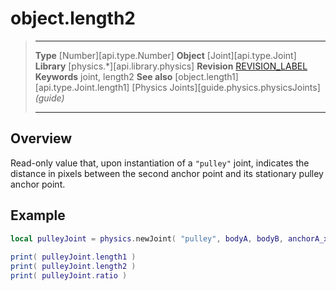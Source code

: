 # object.length2

> --------------------- ------------------------------------------------------------------------------------------
> __Type__              [Number][api.type.Number]
> __Object__            [Joint][api.type.Joint]
> __Library__           [physics.*][api.library.physics]
> __Revision__          [REVISION_LABEL](REVISION_URL)
> __Keywords__          joint, length2
> __See also__          [object.length1][api.type.Joint.length1]
>								[Physics Joints][guide.physics.physicsJoints] _(guide)_
> --------------------- ------------------------------------------------------------------------------------------

## Overview

Read-only value that, upon instantiation of a `"pulley"` joint, indicates the distance in pixels between the second anchor point and its stationary pulley anchor point.

## Example

``````lua
local pulleyJoint = physics.newJoint( "pulley", bodyA, bodyB, anchorA_x, anchorA_y, anchorB_x, anchorB_y, bodyA.x, bodyA.y, bodyB.x, bodyB.y, 1.0 )
 
print( pulleyJoint.length1 )
print( pulleyJoint.length2 )
print( pulleyJoint.ratio )
``````
